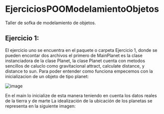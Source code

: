 # EjerciciosPOOModelamientoObjetos
Taller de sofka de modelamiento de objetos.
## Ejercicio 1:
El ejercicio uno se encuentra en el paquete o carpeta Ejercicio 1, donde se pueden encontar dos archivos
el primero de MainPlanet es la clase instanciadora de la clase Planet, la clase Planet cuenta con metodos sencillos
de caluclo como gravitacional attract, calculate distance, y distance to sun. Para poder entender como funciona empecemos
con la inicializacion de un objeto de tipo planet:

![image](https://user-images.githubusercontent.com/113210248/198083504-0d7f4497-4402-4ded-80f6-150456132195.png)

En el main lo inicialize de esta manera teniendo en cuenta los datos reales de la tierra y de marte
La idealización de la ubicación de los planetas se representa en la siguiente imagen:

